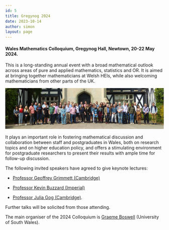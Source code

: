 ```yaml
---
id: 5
title: Gregynog 2024
date: 2023-10-14
author: simon
layout: page
---
```


#### Wales Mathematics Colloquium, Gregynog Hall, Newtown, 20-22 May 2024. 


This is a long-standing annual event with a broad mathematical outlook across areas of pure and applied mathematics, statistics and OR. It is aimed at bringing together mathematicians at Welsh HEIs, while also welcoming mathematicians from other parts of the UK.

<img style="float: center;" src=" Gregynog_WMC_2023_group.jpg" width="800pt" alt="Group photo of 2023 Participants" />

It plays an important role in fostering mathematical discussion and collaboration between staff and postgraduates in Wales, both on research topics and on higher education policy, and offers a stimulating environment for postgraduate researchers to present their results with ample time for follow-up discussion.

The following invited speakers have agreed to give keynote lectures:
- [Professor Geoffrey Grimmett (Cambridge)](https://www.dpmms.cam.ac.uk/person/grg1000)<BR>


- [Professor Kevin Buzzard (Imperial)](https://www.imperial.ac.uk/people/k.buzzard)<BR>

     
- [Professor Julia Gog (Cambridge)](http://www.damtp.cam.ac.uk/person/jrg20).<BR>
     <!-- *Titles: An introduction to Thompson’s groups and their generalisations.<BR>*
              *On automorphism groups of Cantor Algebras*-->



Further talks will be solicited from those attending.

The main organiser of the 2024 Colloquium is [Graeme Boswell](https://pure.southwales.ac.uk/en/persons/graeme-boswell) (University of South Wales).






